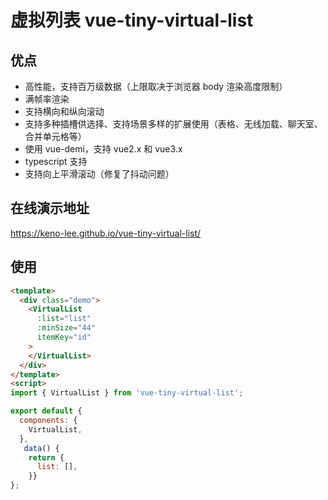 # 虚拟列表 vue-tiny-virtual-list

## 优点

- 高性能，支持百万级数据（上限取决于浏览器 body 渲染高度限制）
- 满帧率渲染
- 支持横向和纵向滚动
- 支持多种插槽供选择、支持场景多样的扩展使用（表格、无线加载、聊天室、合并单元格等）
- 使用 vue-demi，支持 vue2.x 和 vue3.x
- typescript 支持
- 支持向上平滑滚动（修复了抖动问题）

## 在线演示地址

https://keno-lee.github.io/vue-tiny-virtual-list/

## 使用

```html
<template>
  <div class="demo">
    <VirtualList
      :list="list"
      :minSize="44"
      itemKey="id"
    >
    </VirtualList>
  </div>
</template>
<script>
import { VirtualList } from 'vue-tiny-virtual-list';

export default {
  components: {
    VirtualList,
  },
   data() {
    return {
      list: [],
    }}
};
```

